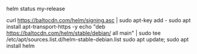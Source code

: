 
helm status my-release

curl https://baltocdn.com/helm/signing.asc | sudo apt-key add -
sudo apt install apt-transport-https -y
echo "deb https://baltocdn.com/helm/stable/debian/ all main" | sudo tee /etc/apt/sources.list.d/helm-stable-debian.list
sudo apt update; sudo apt install helm


